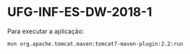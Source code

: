 # UFG-INF-ES-DW-2018-1

Para executar a aplicação:

`mvn org.apache.tomcat.maven:tomcat7-maven-plugin:2.2:run`